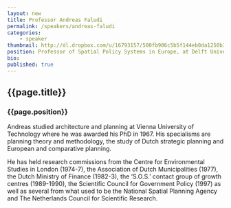 ```yaml
---
layout: new
title: Professor Andreas Faludi
permalink: /speakers/andreas-faludi
categories: 
    - speaker
thumbnail: http://dl.dropbox.com/u/16793157/500fb906c5b5f144eb8da1250b30ce0f748d2770.jpg
position: Professor of Spatial Policy Systems in Europe, at Delft University of Technology, Netherlands
bio: 
published: true
---
```


## {{page.title}}
### {{page.position}}

Andreas studied architecture and planning at Vienna University of Technology where he was awarded his PhD in 1967. His specialisms are planning theory and methodology, the study of Dutch strategic planning and European and comparative planning. 

He has held research commissions from the Centre for Environmental Studies in London (1974-7), the Association of Dutch Municipalities (1977), the Dutch Ministry of Finance (1982-3), the ‘S.O.S.’ contact group of growth centres (1989-1990), the Scientific Council for Government Policy (1997) as well as several from what used to be the National Spatial Planning Agency and The Netherlands Council for Scientific Research.